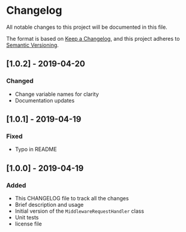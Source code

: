 # Changelog
All notable changes to this project will be documented in this file.

The format is based on [Keep a Changelog](https://keepachangelog.com/en/1.0.0/),
and this project adheres to [Semantic Versioning](https://semver.org/spec/v2.0.0.html).

## [1.0.2] - 2019-04-20
### Changed
- Change variable names for clarity
- Documentation updates

## [1.0.1] - 2019-04-19
### Fixed
- Typo in README

## [1.0.0] - 2019-04-19
### Added
- This CHANGELOG file to track all the changes
- Brief description and usage
- Initial version of the `MiddlewareRequestHandler` class
- Unit tests
- license file
